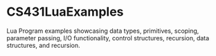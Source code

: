 # CS431LuaExamples
Lua Program examples showcasing data types, primitives, scoping, parameter passing, I/O functionality, control structures, recursion, data structures, and recursion.
